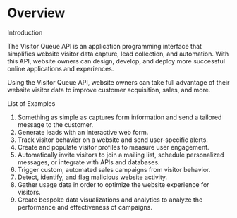 # Overview

 Introduction

The Visitor Queue API is an application programming interface that simplifies website visitor data capture, lead collection, and automation. With this API, website owners can design, develop, and deploy more successful online applications and experiences.

Using the Visitor Queue API, website owners can take full advantage of their website visitor data to improve customer acquisition, sales, and more.

List of Examples

1. Something as simple as captures form information and send a tailored message to the customer.
2. Generate leads with an interactive web form.
3. Track visitor behavior on a website and send user-specific alerts.
4. Create and populate visitor profiles to measure user engagement.
5. Automatically invite visitors to join a mailing list, schedule personalized messages, or integrate with APIs and databases.
6. Trigger custom, automated sales campaigns from visitor behavior.
7. Detect, identify, and flag malicious website activity.
8. Gather usage data in order to optimize the website experience for visitors.
9. Create bespoke data visualizations and analytics to analyze the performance and effectiveness of campaigns.
